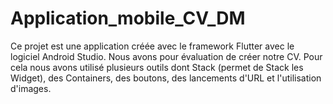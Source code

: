 # Application_mobile_CV_DM
Ce projet est une application créée avec le framework Flutter avec le logiciel Android Studio. Nous avons pour évaluation de créer notre CV. Pour cela nous avons utilisé plusieurs outils dont Stack (permet de Stack les Widget), des Containers, des boutons, des lancements d'URL et l'utilisation d'images.
